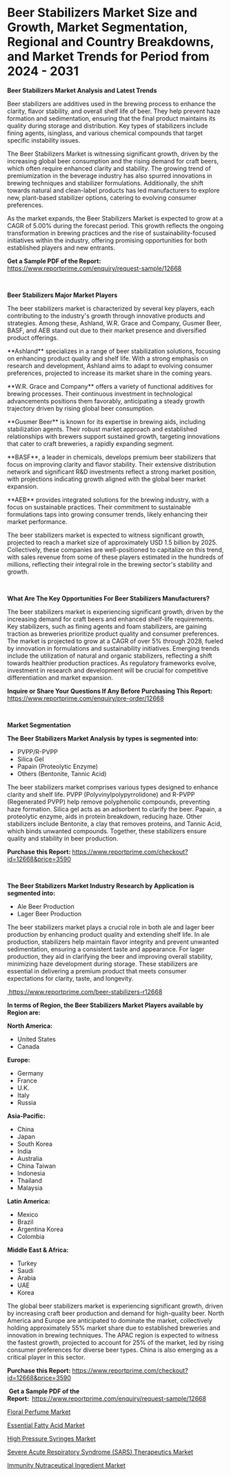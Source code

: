 <p><h1>Beer Stabilizers Market Size and Growth, Market Segmentation, Regional and Country Breakdowns, and Market Trends for Period from 2024 -  2031</h1></p><p><strong>Beer Stabilizers Market Analysis and Latest Trends</strong></p>
<p><p>Beer stabilizers are additives used in the brewing process to enhance the clarity, flavor stability, and overall shelf life of beer. They help prevent haze formation and sedimentation, ensuring that the final product maintains its quality during storage and distribution. Key types of stabilizers include fining agents, isinglass, and various chemical compounds that target specific instability issues.</p><p>The Beer Stabilizers Market is witnessing significant growth, driven by the increasing global beer consumption and the rising demand for craft beers, which often require enhanced clarity and stability. The growing trend of premiumization in the beverage industry has also spurred innovations in brewing techniques and stabilizer formulations. Additionally, the shift towards natural and clean-label products has led manufacturers to explore new, plant-based stabilizer options, catering to evolving consumer preferences.</p><p>As the market expands, the Beer Stabilizers Market is expected to grow at a CAGR of 5.00% during the forecast period. This growth reflects the ongoing transformation in brewing practices and the rise of sustainability-focused initiatives within the industry, offering promising opportunities for both established players and new entrants.</p></p>
<p><strong>Get a Sample PDF of the Report:&nbsp;</strong> <a href="https://www.reportprime.com/enquiry/request-sample/12668?utm_campaign=117&utm_medium=2&utm_source=Github&utm_content=ia&utm_term=27112024&utm_id=beer-stabilizers">https://www.reportprime.com/enquiry/request-sample/12668</a></p>
<p>&nbsp;</p>
<p><strong>Beer Stabilizers Major Market Players</strong></p>
<p><p>The beer stabilizers market is characterized by several key players, each contributing to the industry's growth through innovative products and strategies. Among these, Ashland, W.R. Grace and Company, Gusmer Beer, BASF, and AEB stand out due to their market presence and diversified product offerings.</p><p>**Ashland** specializes in a range of beer stabilization solutions, focusing on enhancing product quality and shelf life. With a strong emphasis on research and development, Ashland aims to adapt to evolving consumer preferences, projected to increase its market share in the coming years.</p><p>**W.R. Grace and Company** offers a variety of functional additives for brewing processes. Their continuous investment in technological advancements positions them favorably, anticipating a steady growth trajectory driven by rising global beer consumption.</p><p>**Gusmer Beer** is known for its expertise in brewing aids, including stabilization agents. Their robust market approach and established relationships with brewers support sustained growth, targeting innovations that cater to craft breweries, a rapidly expanding segment.</p><p>**BASF**, a leader in chemicals, develops premium beer stabilizers that focus on improving clarity and flavor stability. Their extensive distribution network and significant R&D investments reflect a strong market position, with projections indicating growth aligned with the global beer market expansion.</p><p>**AEB** provides integrated solutions for the brewing industry, with a focus on sustainable practices. Their commitment to sustainable formulations taps into growing consumer trends, likely enhancing their market performance.</p><p>The beer stabilizers market is expected to witness significant growth, projected to reach a market size of approximately USD 1.5 billion by 2025. Collectively, these companies are well-positioned to capitalize on this trend, with sales revenue from some of these players estimated in the hundreds of millions, reflecting their integral role in the brewing sector's stability and growth.</p></p>
<p>&nbsp;</p>
<p><strong>What Are The Key Opportunities For Beer Stabilizers Manufacturers?</strong></p>
<p><p>The beer stabilizers market is experiencing significant growth, driven by the increasing demand for craft beers and enhanced shelf-life requirements. Key stabilizers, such as fining agents and foam stabilizers, are gaining traction as breweries prioritize product quality and consumer preferences. The market is projected to grow at a CAGR of over 5% through 2028, fueled by innovation in formulations and sustainability initiatives. Emerging trends include the utilization of natural and organic stabilizers, reflecting a shift towards healthier production practices. As regulatory frameworks evolve, investment in research and development will be crucial for competitive differentiation and market expansion.</p></p>
<p><strong>Inquire or Share Your Questions If Any Before Purchasing This Report:</strong> <a href="https://www.reportprime.com/enquiry/pre-order/12668?utm_campaign=117&utm_medium=2&utm_source=Github&utm_content=ia&utm_term=27112024&utm_id=beer-stabilizers">https://www.reportprime.com/enquiry/pre-order/12668</a></p>
<p>&nbsp;</p>
<p><strong>Market Segmentation</strong></p>
<p><strong>The Beer Stabilizers Market Analysis by types is segmented into:</strong></p>
<p><ul><li>PVPP/R-PVPP</li><li>Silica Gel</li><li>Papain (Proteolytic Enzyme)</li><li>Others (Bentonite, Tannic Acid)</li></ul></p>
<p><p>The beer stabilizers market comprises various types designed to enhance clarity and shelf life. PVPP (Polyvinylpolypyrrolidone) and R-PVPP (Regenerated PVPP) help remove polyphenolic compounds, preventing haze formation. Silica gel acts as an adsorbent to clarify the beer. Papain, a proteolytic enzyme, aids in protein breakdown, reducing haze. Other stabilizers include Bentonite, a clay that removes proteins, and Tannic Acid, which binds unwanted compounds. Together, these stabilizers ensure quality and stability in beer production.</p></p>
<p><strong>Purchase this Report:&nbsp;</strong><a href="https://www.reportprime.com/checkout?id=12668&price=3590&utm_campaign=117&utm_medium=2&utm_source=Github&utm_content=ia&utm_term=27112024&utm_id=beer-stabilizers">https://www.reportprime.com/checkout?id=12668&price=3590</a></p>
<p>&nbsp;</p>
<p><strong>The Beer Stabilizers Market Industry Research by Application is segmented into:</strong></p>
<p><ul><li>Ale Beer Production</li><li>Lager Beer Production</li></ul></p>
<p><p>The beer stabilizers market plays a crucial role in both ale and lager beer production by enhancing product quality and extending shelf life. In ale production, stabilizers help maintain flavor integrity and prevent unwanted sedimentation, ensuring a consistent taste and appearance. For lager production, they aid in clarifying the beer and improving overall stability, minimizing haze development during storage. These stabilizers are essential in delivering a premium product that meets consumer expectations for clarity, taste, and longevity.</p></p>
<p><a href="https://www.reportprime.com/beer-stabilizers-r12668?utm_campaign=117&utm_medium=2&utm_source=Github&utm_content=ia&utm_term=27112024&utm_id=beer-stabilizers">&nbsp;https://www.reportprime.com/beer-stabilizers-r12668</a></p>
<p><strong>In terms of Region, the Beer Stabilizers Market Players available by Region are:</strong></p>
<p>
    <p> <strong> North America: </strong>
        <ul>
            <li>United States</li>
            <li>Canada</li>
        </ul>
        </p> 
    <p> <strong> Europe: </strong>
        <ul>
            <li>Germany</li>
            <li>France</li>
            <li>U.K.</li>
            <li>Italy</li>
            <li>Russia</li>
        </ul>
        </p> 
    <p> <strong> Asia-Pacific: </strong>
        <ul>
            <li>China</li>
            <li>Japan</li>
            <li>South Korea</li>
            <li>India</li>
            <li>Australia</li>
            <li>China Taiwan</li>
            <li>Indonesia</li>
            <li>Thailand</li>
            <li>Malaysia</li>
        </ul>
        </p> 
    <p> <strong> Latin America: </strong>
        <ul>
            <li>Mexico</li>
            <li>Brazil</li>
            <li>Argentina Korea</li>
            <li>Colombia</li>
        </ul>
        </p> 
    <p> <strong> Middle East & Africa: </strong>
        <ul>
            <li>Turkey</li>
            <li>Saudi</li>
            <li>Arabia</li>
            <li>UAE</li>
            <li>Korea</li>
        </ul>
    </p>
    </p>
<p><p>The global beer stabilizers market is experiencing significant growth, driven by increasing craft beer production and demand for high-quality beer. North America and Europe are anticipated to dominate the market, collectively holding approximately 55% market share due to established breweries and innovation in brewing techniques. The APAC region is expected to witness the fastest growth, projected to account for 25% of the market, led by rising consumer preferences for diverse beer types. China is also emerging as a critical player in this sector.</p></p>
<p><strong>Purchase this Report: </strong><a href="https://www.reportprime.com/checkout?id=12668&price=3590&utm_campaign=117&utm_medium=2&utm_source=Github&utm_content=ia&utm_term=27112024&utm_id=beer-stabilizers">https://www.reportprime.com/checkout?id=12668&price=3590</a></p>
<p>&nbsp;<strong>Get a Sample PDF of the Report:&nbsp;&nbsp;</strong><a href="https://www.reportprime.com/enquiry/request-sample/12668?utm_campaign=117&utm_medium=2&utm_source=Github&utm_content=ia&utm_term=27112024&utm_id=beer-stabilizers">https://www.reportprime.com/enquiry/request-sample/12668</a></p>
<p><strong></strong></p>
<p><p><a href="https://github.com/AshikRahman991/Market-Research-Report-List-1/blob/main/floral-perfume-market.md?utm_campaign=117&utm_medium=2&utm_source=Github&utm_content=ia&utm_term=27112024&utm_id=beer-stabilizers">Floral Perfume Market</a></p><p><a href="https://github.com/HobertDavis43/Market-Research-Report-List-1/blob/main/essential-fatty-acid-market.md?utm_campaign=117&utm_medium=2&utm_source=Github&utm_content=ia&utm_term=27112024&utm_id=beer-stabilizers">Essential Fatty Acid Market</a></p><p><a href="https://www.linkedin.com/pulse/according-global-high-pressure-syringes-market-trends-applications-imhsf?utm_campaign=117&utm_medium=2&utm_source=Github&utm_content=ia&utm_term=27112024&utm_id=beer-stabilizers">High Pressure Syringes Market</a></p><p><a href="https://issuu.com/reportprime-2/docs/severe-acute-respiratory-syndrome-s_46c76164fbd381?utm_campaign=117&utm_medium=2&utm_source=Github&utm_content=ia&utm_term=27112024&utm_id=beer-stabilizers">Severe Acute Respiratory Syndrome (SARS) Therapeutics Market</a></p><p><a href="https://issuu.com/reportprime-2/docs/immunity-nutraceutical-ingredient-m_88463c8b0a0134?utm_campaign=117&utm_medium=2&utm_source=Github&utm_content=ia&utm_term=27112024&utm_id=beer-stabilizers">Immunity Nutraceutical Ingredient Market</a></p></p>